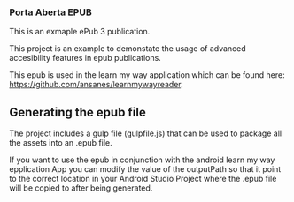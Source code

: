 ### Porta Aberta EPUB

This is an exmaple ePub 3 publication. 

This project is an example to demonstate the usage of advanced accesibility features in epub publications.

This epub is used in the learn my way application which can be found here: https://github.com/ansanes/learnmywayreader.

## Generating the epub file

The project includes a gulp file (gulpfile.js) that can be used to package all the assets into an .epub file.

If you want to use the epub in conjunction with the android learn my way epplication App you can modify the value of the outputPath so that it point to the correct location in your Android Studio Project where the .epub file will be copied to after being generated.
